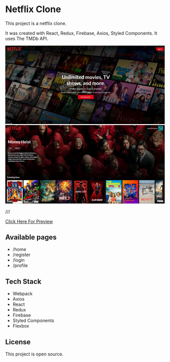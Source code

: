 # Netflix Clone
 
This project is a netflix clone.

It was created with React, Redux, Firebase, Axios, Styled Components. It uses The TMDb API.

![example-site](https://raw.githubusercontent.com/PeshoBiceps/netflix/master/src/netflix1.jpg)
![example-site](https://raw.githubusercontent.com/PeshoBiceps/netflix/master/src/netflix2.jpg)

///

[Click Here For Preview]()

## Available pages
-  /home
-  /register
-  /login
-  /profile

## Tech Stack

- Webpack
- Axios 
- React
- Redux
- Firebase
- Styled Components
- Flexbox


## License

This project is open source.